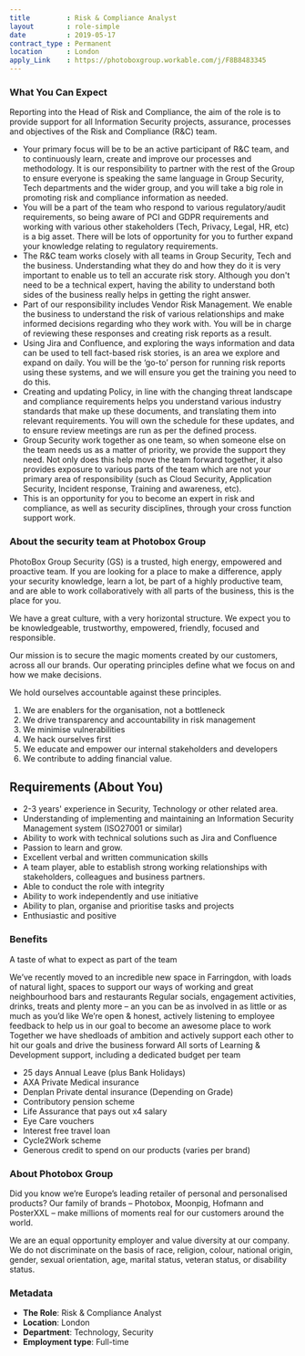 ```yaml
---
title         : Risk & Compliance Analyst
layout        : role-simple
date          : 2019-05-17
contract_type : Permanent
location      : London
apply_Link    : https://photoboxgroup.workable.com/j/F8B8483345
---
```



### What You Can Expect

Reporting into the Head of Risk and Compliance, the aim of the role is to provide support for all Information Security projects, assurance, processes and objectives of the Risk and Compliance (R&C) team.

- Your primary focus will be to be an active participant of R&C team, and to continuously learn, create and improve our processes and methodology. It is our responsibility to partner with the rest of the Group to ensure everyone is speaking the same language in Group Security, Tech departments and the wider group, and you will take a big role in promoting risk and compliance information as needed.
- You will be a part of the team who respond to various regulatory/audit requirements, so being aware of PCI and GDPR requirements and working with various other stakeholders (Tech, Privacy, Legal, HR, etc) is a big asset. There will be lots of opportunity for you to further expand your knowledge relating to regulatory requirements.
- The R&C team works closely with all teams in Group Security, Tech and the business. Understanding what they do and how they do it is very important to enable us to tell an accurate risk story. Although you don't need to be a technical expert, having the ability to understand both sides of the business really helps in getting the right answer.
- Part of our responsibility includes Vendor Risk Management. We enable the business to understand the risk of various relationships and make informed decisions regarding who they work with. You will be in charge of reviewing these responses and creating risk reports as a result.
- Using Jira and Confluence, and exploring the ways information and data can be used to tell fact-based risk stories, is an area we explore and expand on daily. You will be the ‘go-to’ person for running risk reports using these systems, and we will ensure you get the training you need to do this.
- Creating and updating Policy, in line with the changing threat landscape and compliance requirements helps you understand various industry standards that make up these documents, and translating them into relevant requirements. You will own the schedule for these updates, and to ensure review meetings are run as per the defined process.
- Group Security work together as one team, so when someone else on the team needs us as a matter of priority, we provide the support they need. Not only does this help move the team forward together, it also provides exposure to various parts of the team which are not your primary area of responsibility (such as Cloud Security, Application Security, Incident response, Training and awareness, etc).
- This is an opportunity for you to become an expert in risk and compliance, as well as security disciplines, through your cross function support work.

### About the security team at Photobox Group

PhotoBox Group Security (GS) is a trusted, high energy, empowered and proactive team. If you are looking for a place to make a difference, apply your security knowledge, learn a lot, be part of a highly productive team, and are able to work collaboratively with all parts of the business, this is the place for you.

We have a great culture, with a very horizontal structure. We expect you to be knowledgeable, trustworthy, empowered, friendly, focused and responsible.

Our mission is to secure the magic moments created by our customers, across all our brands. Our operating principles define what we focus on and how we make decisions.

We hold ourselves accountable against these principles.

1. We are enablers for the organisation, not a bottleneck
2. We drive transparency and accountability in risk management
3. We minimise vulnerabilities
4. We hack ourselves first
5. We educate and empower our internal stakeholders and developers
6. We contribute to adding financial value.

## Requirements (About You)

- 2-3 years' experience in Security, Technology or other related area.
- Understanding of implementing and maintaining an Information Security Management system (ISO27001 or similar)
- Ability to work with technical solutions such as Jira and Confluence
- Passion to learn and grow.
- Excellent verbal and written communication skills
- A team player, able to establish strong working relationships with stakeholders, colleagues and business partners.
- Able to conduct the role with integrity
- Ability to work independently and use initiative
- Ability to plan, organise and prioritise tasks and projects
- Enthusiastic and positive


### Benefits

A taste of what to expect as part of the team

We’ve recently moved to an incredible new space in Farringdon, with loads of natural light, spaces to support our ways of working and great neighbourhood bars and restaurants
Regular socials, engagement activities, drinks, treats and plenty more – an you can be as involved in as little or as much as you’d like
We’re open & honest, actively listening to employee feedback to help us in our goal to become an awesome place to work
Together we have shedloads of ambition and actively support each other to hit our goals and drive the business forward
All sorts of Learning & Development support, including a dedicated budget per team

- 25 days Annual Leave (plus Bank Holidays)
- AXA Private Medical insurance
- Denplan Private dental insurance (Depending on Grade)
- Contributory pension scheme
- Life Assurance that pays out x4 salary
- Eye Care vouchers
- Interest free travel loan
- Cycle2Work scheme
- Generous credit to spend on our products (varies per brand)


### About Photobox Group

Did you know we’re Europe’s leading retailer of personal and personalised products? Our family of brands – Photobox, Moonpig, Hofmann and PosterXXL – make millions of moments real for our customers around the world.

We are an equal opportunity employer and value diversity at our company. We do not discriminate on the basis of race, religion, colour, national origin, gender, sexual orientation, age, marital status, veteran status, or disability status.

### Metadata

- **The Role**: Risk & Compliance Analyst
- **Location**: London
- **Department**: Technology, Security
- **Employment type**: Full-time